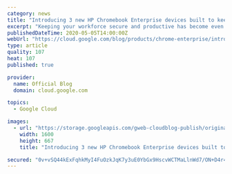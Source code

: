 ```yaml
---
category: news
title: "Introducing 3 new HP Chromebook Enterprise devices built to keep business running"
excerpt: "Keeping your workforce secure and productive has become even more critical over the past several months. Whether you're supporting cloud-ready workers or employees that need access to legacy apps via virtualized desktops, Chrome Enterprise devices provide the necessary flexibility and security to keep"
publishedDateTime: 2020-05-05T14:00:00Z
webUrl: "https://cloud.google.com/blog/products/chrome-enterprise/introducing-3-new-hp-chromebook-enterprise-devices/"
type: article
quality: 107
heat: 107
published: true

provider:
  name: Official Blog
  domain: cloud.google.com

topics:
  - Google Cloud

images:
  - url: "https://storage.googleapis.com/gweb-cloudblog-publish/original_images/HP_Chromebook_Enterprise_devices.jpg"
    width: 1600
    height: 667
    title: "Introducing 3 new HP Chromebook Enterprise devices built to keep business running"

secured: "0v+vSQ44kExFqhkMyI4FuOzkJqK7y3uE0YbGx9HscvWCTMaLlnWd7/ON+D4r4Bibfote3ASqdY32T7Xr6KxGqBALrCVWSDiwL2BKFW5gilv+X+4vpJZZ4S5Ob/gYVD2KhvAcj4FylQMKlQd1Ti2YkR/EKRem6iXsOpo+b62Cqhgt3K5uzcjXZdEDHVhs0d5KDjUKZZlduM0WISumX5V1bvhFDl+QkphOAmuWJsfK7G1Suc241z3OgDsvwJLrg6TAlfCwoneMMJaGgCHtWok+mdAAq6vePjtpHa1luTGbtcMi7U2eAvrNmdQUUaDcwTDFlfVGXouhN8OyNPwY4DRz3w==;WZ2MurCNqaEwBtzF8tSL3Q=="
---
```


